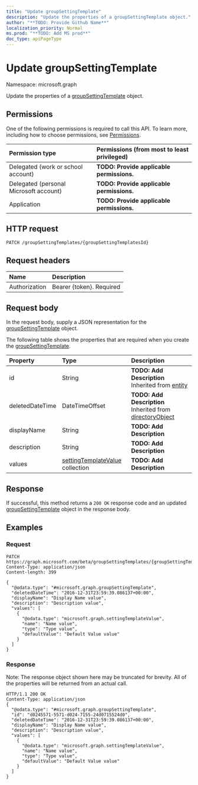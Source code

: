```yaml
---
title: "Update groupSettingTemplate"
description: "Update the properties of a groupSettingTemplate object."
author: "**TODO: Provide Github Name**"
localization_priority: Normal
ms.prod: "**TODO: Add MS prod**"
doc_type: apiPageType
---
```


# Update groupSettingTemplate

Namespace: microsoft.graph

Update the properties of a [groupSettingTemplate](../resources/groupsettingtemplate.md) object.

## Permissions
One of the following permissions is required to call this API. To learn more, including how to choose permissions, see [Permissions](/concepts/permissions-reference.md).

|Permission type|Permissions (from most to least privileged)|
|:---|:---|
|Delegated (work or school account)|**TODO: Provide applicable permissions.**|
|Delegated (personal Microsoft account)|**TODO: Provide applicable permissions.**|
|Application|**TODO: Provide applicable permissions.**|

## HTTP request
<!-- {
  "blockType": "ignored"
}
-->
``` http
PATCH /groupSettingTemplates/{groupSettingTemplatesId}
```

## Request headers
|Name|Description|
|:---|:---|
|Authorization|Bearer {token}. Required|

## Request body
In the request body, supply a JSON representation for the [groupSettingTemplate](../resources/groupsettingtemplate.md) object.

The following table shows the properties that are required when you create the [groupSettingTemplate](../resources/groupsettingtemplate.md).

|Property|Type|Description|
|:---|:---|:---|
|id|String|**TODO: Add Description** Inherited from [entity](../resources/entity.md)|
|deletedDateTime|DateTimeOffset|**TODO: Add Description** Inherited from [directoryObject](../resources/directoryobject.md)|
|displayName|String|**TODO: Add Description**|
|description|String|**TODO: Add Description**|
|values|[settingTemplateValue](../resources/settingtemplatevalue.md) collection|**TODO: Add Description**|



## Response
If successful, this method returns a `200 OK` response code and an updated [groupSettingTemplate](../resources/groupsettingtemplate.md) object in the response body.

## Examples

### Request
<!-- {
  "blockType": "request",
  "name": "update_groupsettingtemplate"
}
-->
``` http
PATCH https://graph.microsoft.com/beta/groupSettingTemplates/{groupSettingTemplatesId}
Content-Type: application/json
Content-length: 399

{
  "@odata.type": "#microsoft.graph.groupSettingTemplate",
  "deletedDateTime": "2016-12-31T23:59:39.086137+00:00",
  "displayName": "Display Name value",
  "description": "Description value",
  "values": [
    {
      "@odata.type": "microsoft.graph.settingTemplateValue",
      "name": "Name value",
      "type": "Type value",
      "defaultValue": "Default Value value"
    }
  ]
}
```

### Response
Note: The response object shown here may be truncated for brevity. All of the properties will be returned from an actual call.
<!-- {
  "blockType": "response",
  "truncated": true
}
-->
``` http
HTTP/1.1 200 OK
Content-Type: application/json
{
  "@odata.type": "#microsoft.graph.groupSettingTemplate",
  "id": "d0245571-5571-d024-7155-24d0715524d0",
  "deletedDateTime": "2016-12-31T23:59:39.086137+00:00",
  "displayName": "Display Name value",
  "description": "Description value",
  "values": [
    {
      "@odata.type": "microsoft.graph.settingTemplateValue",
      "name": "Name value",
      "type": "Type value",
      "defaultValue": "Default Value value"
    }
  ]
}
```

